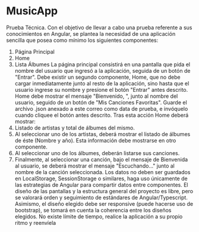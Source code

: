 # MusicApp


Prueba Técnica.
Con el objetivo de llevar a cabo una prueba referente a sus conocimientos en Angular, se plantea la
necesidad de una aplicación sencilla que posea como mínimo los siguientes componentes:
1. Página Principal
2. Home
3. Lista Álbumes
La página principal consistirá en una pantalla que pida el nombre del usuario que ingresó a la
aplicación, seguida de un botón de "Entrar".
Debe existir un segundo componente, Home, que no debe cargar inmediatamente junto al resto de la
aplicación, sino hasta que el usuario ingrese su nombre y presione el botón "Entrar" antes descrito.
Home debe mostrar el mensaje "Bienvenido, ", junto al nombre del usuario, seguido de un botón de "Mis
Canciones Favoritas".
Guarde el archivo .json anexado a este correo como data de prueba, e invóquelo cuando cliquee el
botón antes descrito.
Tras esta acción Home deberá mostrar:
1. Listado de artistas y total de álbumes del mismo.
2. Al seleccionar uno de los artistas, deberá mostrar el listado de álbumes de éste (Nombre y año). Esta
información debe mostrarse en otro componente.
3. Al seleccionar uno de los álbumes, deberán listarse sus canciones.
4. Finalmente, al seleccionar una canción, bajo el mensaje de Bienvenida al usuario, se deberá mostrar
el mensaje "Escuchando..." junto al nombre de la canción seleccionada.
Los datos no deben ser guardados en LocalStorage, SessionStorage o similares, haga uso únicamente de
las estrategias de Angular para compartir datos entre componentes. El diseño de las pantallas y la
estructura general del proyecto es libre, pero se valorará orden y seguimiento de estándares de
Angular/Typescript. Asimismo, el diseño elegido debe ser responsive (puede hacerse uso de bootstrap),
se tomará en cuenta la coherencia entre los diseños elegidos.
No existe límite de tiempo, realice la aplicación a su propio ritmo y reenvíela